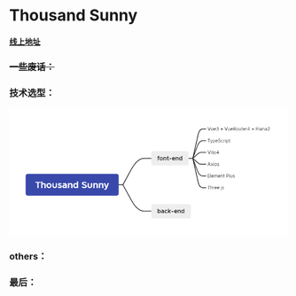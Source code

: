 # Thousand Sunny

#### [线上地址](https://www.leslie.xin)

### ~~一些废话：~~

### 技术选型：

![alt](1.png)

### others：

### 最后：
